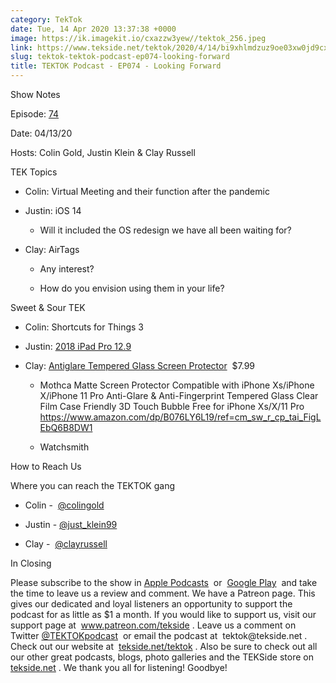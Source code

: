```yaml
---
category: TekTok
date: Tue, 14 Apr 2020 13:37:38 +0000
image: https://ik.imagekit.io/cxazzw3yew//tektok_256.jpeg
link: https://www.tekside.net/tektok/2020/4/14/bi9xhlmdzuz9oe03xw0jd9cxv51935
slug: tektok-tektok-podcast-ep074-looking-forward
title: TEKTOK Podcast - EP074 - Looking Forward
---
```


<p class="">Show Notes</p><p class="">Episode: <a href="http://tekside.net/tektok?format=rss">74</a></p><p class="">Date: 04/13/20</p><p class="">Hosts: Colin Gold, Justin Klein &amp; Clay Russell</p><p class=""></p><p class="">TEK Topics</p><ul><li><p class="">Colin: Virtual Meeting and their function after the pandemic</p></li><li><p class="">Justin: iOS 14</p><ul><li><p class="">Will it included the OS redesign we have all been waiting for?</p></li></ul></li><li><p class="">Clay: AirTags</p><ul><li><p class="">Any interest?</p></li><li><p class="">How do you envision using them in your life?</p></li></ul></li></ul><p class=""></p><p class="">Sweet &amp; Sour TEK</p><ul><li><p class="">Colin: Shortcuts for Things 3</p></li><li><p class="">Justin: <a href="https://www.bestbuy.com/site/apple-12-9-inch-ipad-pro-with-wi-fi-256gb-space-gray/5985640.p?skuId=5985640"><span>2018 iPad Pro 12.9</span></a></p></li><li><p class="">Clay: <a href="https://www.amazon.com/dp/B076LY6L19/ref=cm_sw_r_cp_tai_FigLEbQ6B8DW1"><span>Antiglare Tempered Glass Screen Protector</span></a>&nbsp; $7.99</p><ul><li><p class="">Mothca Matte Screen Protector Compatible with iPhone Xs/iPhone X/iPhone 11 Pro Anti-Glare &amp; Anti-Fingerprint Tempered Glass Clear Film Case Friendly 3D Touch Bubble Free for iPhone Xs/X/11 Pro <a href="https://www.amazon.com/dp/B076LY6L19/ref=cm_sw_r_cp_tai_FigLEbQ6B8DW1"><span>https://www.amazon.com/dp/B076LY6L19/ref=cm_sw_r_cp_tai_FigLEbQ6B8DW1</span></a></p></li><li><p class="">Watchsmith</p><p class=""></p></li></ul></li></ul><p class="">How to Reach Us</p><p class="">Where you can reach the TEKTOK gang</p><ul><li><p class="">Colin -&nbsp; <a href="http://twitter.com/colingold"><span>@colingold</span></a>&nbsp;</p></li><li><p class="">Justin - <a href="http://twitter.com/just_klein99"><span>@just_klein99</span></a></p></li><li><p class="">Clay -&nbsp; <a href="http://twitter.com/clayrussell"><span>@clayrussell</span></a>&nbsp;&nbsp;</p></li></ul><p class=""></p><p class="">In Closing</p><p class="">Please subscribe to the show in <a href="https://podcasts.apple.com/us/podcast/tektok-podcast/id875056387"><span>Apple Podcasts</span></a>&nbsp; or&nbsp; <a href="https://goo.gl/app/playmusic?ibi=com.google.PlayMusic&amp;isi=691797987&amp;ius=googleplaymusic&amp;link=https://play.google.com/music/m/Ifbau5sq4uurrg4hifug5oacshq?t%3DTEKTOK_Podcast_-_The_TEKSide_Network"><span>Google Play</span></a>&nbsp; and take the time to leave us a review and comment. We have a Patreon page. This gives our dedicated and loyal listeners an opportunity to support the podcast for as little as $1 a month. If you would like to support us, visit our support page at&nbsp; <a href="http://www.patreon.com/tekside"><span>www.patreon.com/tekside</span></a> . Leave us a comment on Twitter <a href="http://twitter.com/%23!/TEKTOKpodcast"><span>@TEKTOKpodcast</span></a>&nbsp; or email the podcast at&nbsp; <span>tektok@tekside.net</span> . Check out our website at&nbsp; <a href="http://tekside.net/tektok/"><span>tekside.net/tektok</span></a> . Also be sure to check out all our other great podcasts, blogs, photo galleries and the TEKSide store on&nbsp; <a href="http://tekside.net/"><span>tekside.net</span></a> . We thank you all for listening! Goodbye!</p>